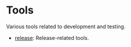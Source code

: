 # Tools

Various tools related to development and testing.

-   [release](release/): Release-related tools.
